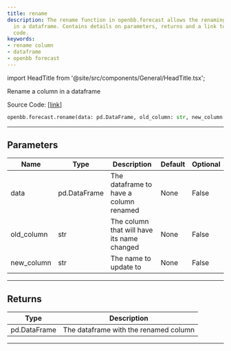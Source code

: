 ```yaml
---
title: rename
description: The rename function in openbb.forecast allows the renaming of a column
  in a dataframe. Contains details on parameters, returns and a link to the source
  code.
keywords:
- rename column
- dataframe
- openbb forecast
---
```


import HeadTitle from '@site/src/components/General/HeadTitle.tsx';

<HeadTitle title="forecast.rename - Reference | OpenBB SDK Docs" />

Rename a column in a dataframe

Source Code: [[link](https://github.com/OpenBB-finance/OpenBBTerminal/tree/main/openbb_terminal/forecast/forecast_model.py#L477)]

```python
openbb.forecast.rename(data: pd.DataFrame, old_column: str, new_column: str)
```

---

## Parameters

| Name | Type | Description | Default | Optional |
| ---- | ---- | ----------- | ------- | -------- |
| data | pd.DataFrame | The dataframe to have a column renamed | None | False |
| old_column | str | The column that will have its name changed | None | False |
| new_column | str | The name to update to | None | False |


---

## Returns

| Type | Description |
| ---- | ----------- |
| pd.DataFrame | The dataframe with the renamed column |
---
